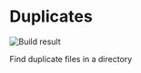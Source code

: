 # Duplicates

![Build result](https://travis-ci.org/Nss/Duplicates.svg?branch=master)

Find duplicate files in a directory
